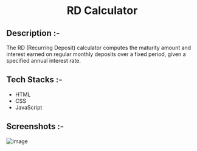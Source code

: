 # <p align="center">RD Calculator</p>

## Description :-

The RD (Recurring Deposit) calculator computes the maturity amount and interest earned on regular monthly deposits over a fixed period, given a specified annual interest rate.

## Tech Stacks :-

- HTML
- CSS
- JavaScript

## Screenshots :-

![image](https://github.com/user-attachments/assets/1cdfc417-de11-477d-ae87-78a28774ed2c)
